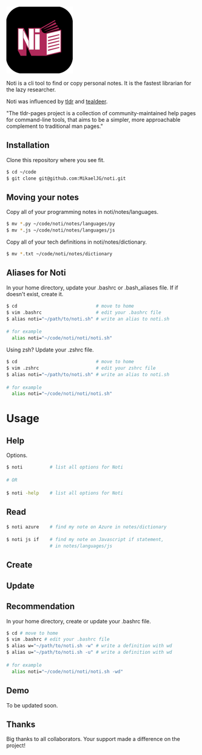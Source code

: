 
![Logo](https://github.com/MikaelJG/noti/blob/master/assets/noti_logo2.png)

Noti is a cli tool to find or copy personal notes. It is the fastest librarian for the lazy researcher.

Noti was influenced by [tldr](https://github.com/tldr-pages) and [tealdeer](https://github.com/dbrgn/tealdeer).

"The tldr-pages project is a collection of community-maintained help pages for command-line tools, that aims to be a simpler, more approachable complement to traditional man pages."


## Installation

Clone this repository where you see fit.

```bash
$ cd ~/code
$ git clone git@github.com:MikaelJG/noti.git
```
## Moving your notes

Copy all of your programming notes in noti/notes/languages.

```bash
$ mv *.py ~/code/noti/notes/languages/py
$ mv *.js ~/code/noti/notes/languages/js
```

Copy all of your tech definitions in noti/notes/dictionary.

```bash
$ mv *.txt ~/code/noti/notes/dictionary
```

## Aliases for Noti

In your home directory, update your .bashrc or .bash_aliases file. If if doesn't exist, create it.

```bash
$ cd                             # move to home
$ vim .bashrc                    # edit your .bashrc file
$ alias noti="~/path/to/noti.sh" # write an alias to noti.sh

# for example
  alias noti="~/code/noti/noti/noti.sh"
```

Using zsh? Update your .zshrc file.

```bash
$ cd                             # move to home
$ vim .zshrc                     # edit your zshrc file 
$ alias noti="~/path/to/noti.sh" # write an alias to noti.sh

# for example
  alias noti="~/code/noti/noti/noti.sh"
```

# Usage  

## Help

Options.

```bash
$ noti          # list all options for Noti 

# OR

$ noti -help    # list all options for Noti 
```
## Read

```bash
$ noti azure    # find my note on Azure in notes/dictionary

$ noti js if    # find my note on Javascript if statement,
                # in notes/languages/js
```

## Create

## Update



## Recommendation

In your home directory, create or update your .bashrc file.
```bash
$ cd # move to home
$ vim .bashrc # edit your .bashrc file
$ alias w="~/path/to/noti.sh -w" # write a definition with wd 
$ alias u="~/path/to/noti.sh -u" # write a definition with wd 

# for example
  alias noti="~/code/noti/noti/noti.sh -wd"
```
## Demo

To be updated soon.

## Thanks 

Big thanks to all collaborators. Your support made a difference on the project!
